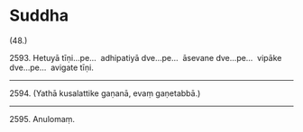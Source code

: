 # Suddha

(48.)

2593\. Hetuyā tīṇi…pe…  adhipatiyā dve…pe…  āsevane dve…pe…  vipāke dve…pe…  avigate tīṇi.

---

2594\. (Yathā kusalattike gaṇanā, evaṃ gaṇetabbā.)

---

2595\. Anulomaṃ.
